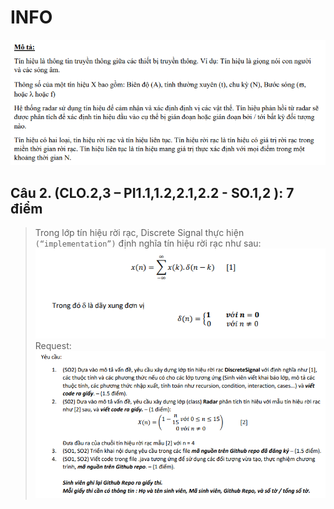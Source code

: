 # INFO

![img.png](src/src/resource/img.png)

## Câu 2. (CLO.2,3 – PI1.1,1.2,2.1,2.2 - SO.1,2 ): 7 điểm

> Trong lớp tín hiệu rời rạc, Discrete Signal thực hiện `(“implementation”)` định nghĩa tín hiệu rời rạc như sau:
![img_1.png](src/src/resource/img_1.png)
> Request:
> ![img_2.png](src/src/resource/img_2.png)